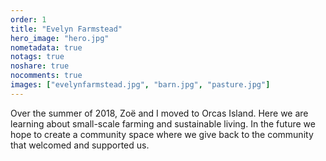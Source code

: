 ```yaml
---
order: 1
title: "Evelyn Farmstead"
hero_image: "hero.jpg"
nometadata: true
notags: true
noshare: true
nocomments: true
images: ["evelynfarmstead.jpg", "barn.jpg", "pasture.jpg"]
---
```


Over the summer of 2018, Zoë and I moved to Orcas Island. Here we are learning
about small-scale farming and sustainable living. In the future we hope to
create a community space where we give back to the community that welcomed and
supported us.
